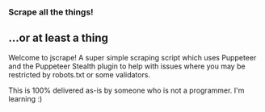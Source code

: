 ### Scrape all the things!
## ...or at least a thing

Welcome to jscrape! A super simple scraping script which uses Puppeteer and the Puppeteer Stealth plugin to help with issues where you may be restricted by robots.txt or some validators.

This is 100% delivered as-is by someone who is not a programmer. I'm learning :)

